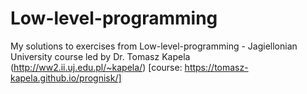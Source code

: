 # Low-level-programming
My solutions to exercises from Low-level-programming  - Jagiellonian University course led by Dr. Tomasz Kapela (http://ww2.ii.uj.edu.pl/~kapela/) [course: https://tomasz-kapela.github.io/prognisk/]

